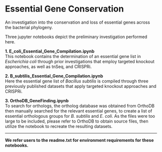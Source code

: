 # Essential Gene Conservation
An investigation into the conservation and loss of essential genes across the bacterial phylogeny. 

Three jupyter notebooks depict the preliminary investigation performed here. 

**1. E_coli_Essential_Gene_Compilation.ipynb**<br>
This notebook contains the determination of an essential gene list in *Escherichia coli* through prior investigations that employ targeted knockout approaches, as well as tnSeq, and CRISPRi.

**2. B_subtilis_Essential_Gene_Compilation.ipynb**<br>
Here the essential gene list of *Bacillus subtilis* is compiled through three previously published datasets that apply targeted knockout approaches and CRISPRi.

**3. OrthoDB_GeneFinding.ipynb**<br>
To search for orthologs, the ortholog database was obtained from OrthoDB then manually searched for the relevant essential genes, to create a list of essential orthologous groups for *B. subtilis* and *E. coli*. As the files were too large to be included, please refer to OrthoDB to obtain source files, then utilize the notebook to recreate the resulting datasets.
***
**We refer users to the readme.txt for environment requirements for these notebooks.**
